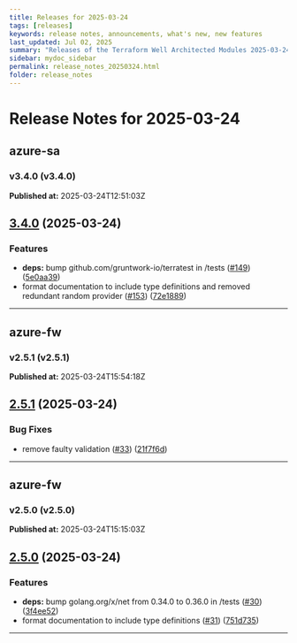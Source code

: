 ```yaml
---
title: Releases for 2025-03-24
tags: [releases]
keywords: release notes, announcements, what's new, new features
last_updated: Jul 02, 2025
summary: "Releases of the Terraform Well Architected Modules 2025-03-24"
sidebar: mydoc_sidebar
permalink: release_notes_20250324.html
folder: release_notes
---
```


# Release Notes for 2025-03-24

## azure-sa
### v3.4.0 (v3.4.0)
**Published at:** 2025-03-24T12:51:03Z

## [3.4.0](https://github.com/CloudNationHQ/terraform-azure-sa/compare/v3.3.1...v3.4.0) (2025-03-24)


### Features

* **deps:** bump github.com/gruntwork-io/terratest in /tests ([#149](https://github.com/CloudNationHQ/terraform-azure-sa/issues/149)) ([5e0aa39](https://github.com/CloudNationHQ/terraform-azure-sa/commit/5e0aa3958aefd436a390123d8e15347fd144d79f))
* format documentation to include type definitions and removed redundant random provider ([#153](https://github.com/CloudNationHQ/terraform-azure-sa/issues/153)) ([72e1889](https://github.com/CloudNationHQ/terraform-azure-sa/commit/72e1889d35c4d84e99b9999835672132427cd828))

---

## azure-fw
### v2.5.1 (v2.5.1)
**Published at:** 2025-03-24T15:54:18Z

## [2.5.1](https://github.com/CloudNationHQ/terraform-azure-fw/compare/v2.5.0...v2.5.1) (2025-03-24)


### Bug Fixes

* remove faulty validation ([#33](https://github.com/CloudNationHQ/terraform-azure-fw/issues/33)) ([21f7f6d](https://github.com/CloudNationHQ/terraform-azure-fw/commit/21f7f6d52a7d81edd9f5ecdde3b0e13f40bb0e0f))

---

## azure-fw
### v2.5.0 (v2.5.0)
**Published at:** 2025-03-24T15:15:03Z

## [2.5.0](https://github.com/CloudNationHQ/terraform-azure-fw/compare/v2.4.0...v2.5.0) (2025-03-24)


### Features

* **deps:** bump golang.org/x/net from 0.34.0 to 0.36.0 in /tests ([#30](https://github.com/CloudNationHQ/terraform-azure-fw/issues/30)) ([3f4ee52](https://github.com/CloudNationHQ/terraform-azure-fw/commit/3f4ee527222774791c6a0548a7c51b2d63e83c9d))
* format documentation to include type definitions ([#31](https://github.com/CloudNationHQ/terraform-azure-fw/issues/31)) ([751d735](https://github.com/CloudNationHQ/terraform-azure-fw/commit/751d7355a6b13279508af6423ba01a5d2f2039d9))

---


